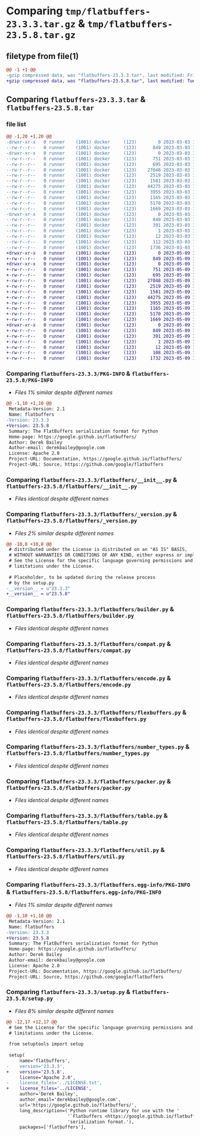 # Comparing `tmp/flatbuffers-23.3.3.tar.gz` & `tmp/flatbuffers-23.5.8.tar.gz`

## filetype from file(1)

```diff
@@ -1 +1 @@
-gzip compressed data, was "flatbuffers-23.3.3.tar", last modified: Fri Mar  3 19:50:20 2023, max compression
+gzip compressed data, was "flatbuffers-23.5.8.tar", last modified: Tue May  9 15:11:11 2023, max compression
```

## Comparing `flatbuffers-23.3.3.tar` & `flatbuffers-23.5.8.tar`

### file list

```diff
@@ -1,20 +1,20 @@
-drwxr-xr-x   0 runner    (1001) docker     (123)        0 2023-03-03 19:50:20.420388 flatbuffers-23.3.3/
--rw-r--r--   0 runner    (1001) docker     (123)      849 2023-03-03 19:50:20.420388 flatbuffers-23.3.3/PKG-INFO
-drwxr-xr-x   0 runner    (1001) docker     (123)        0 2023-03-03 19:50:20.420388 flatbuffers-23.3.3/flatbuffers/
--rw-r--r--   0 runner    (1001) docker     (123)      751 2023-03-03 19:50:11.000000 flatbuffers-23.3.3/flatbuffers/__init__.py
--rw-r--r--   0 runner    (1001) docker     (123)      695 2023-03-03 19:50:11.000000 flatbuffers-23.3.3/flatbuffers/_version.py
--rw-r--r--   0 runner    (1001) docker     (123)    27048 2023-03-03 19:50:11.000000 flatbuffers-23.3.3/flatbuffers/builder.py
--rw-r--r--   0 runner    (1001) docker     (123)     2519 2023-03-03 19:50:11.000000 flatbuffers-23.3.3/flatbuffers/compat.py
--rw-r--r--   0 runner    (1001) docker     (123)     1581 2023-03-03 19:50:11.000000 flatbuffers-23.3.3/flatbuffers/encode.py
--rw-r--r--   0 runner    (1001) docker     (123)    44275 2023-03-03 19:50:11.000000 flatbuffers-23.3.3/flatbuffers/flexbuffers.py
--rw-r--r--   0 runner    (1001) docker     (123)     3955 2023-03-03 19:50:11.000000 flatbuffers-23.3.3/flatbuffers/number_types.py
--rw-r--r--   0 runner    (1001) docker     (123)     1165 2023-03-03 19:50:11.000000 flatbuffers-23.3.3/flatbuffers/packer.py
--rw-r--r--   0 runner    (1001) docker     (123)     5170 2023-03-03 19:50:11.000000 flatbuffers-23.3.3/flatbuffers/table.py
--rw-r--r--   0 runner    (1001) docker     (123)     1669 2023-03-03 19:50:11.000000 flatbuffers-23.3.3/flatbuffers/util.py
-drwxr-xr-x   0 runner    (1001) docker     (123)        0 2023-03-03 19:50:20.420388 flatbuffers-23.3.3/flatbuffers.egg-info/
--rw-r--r--   0 runner    (1001) docker     (123)      849 2023-03-03 19:50:20.000000 flatbuffers-23.3.3/flatbuffers.egg-info/PKG-INFO
--rw-r--r--   0 runner    (1001) docker     (123)      391 2023-03-03 19:50:20.000000 flatbuffers-23.3.3/flatbuffers.egg-info/SOURCES.txt
--rw-r--r--   0 runner    (1001) docker     (123)        1 2023-03-03 19:50:20.000000 flatbuffers-23.3.3/flatbuffers.egg-info/dependency_links.txt
--rw-r--r--   0 runner    (1001) docker     (123)       12 2023-03-03 19:50:20.000000 flatbuffers-23.3.3/flatbuffers.egg-info/top_level.txt
--rw-r--r--   0 runner    (1001) docker     (123)      112 2023-03-03 19:50:20.420388 flatbuffers-23.3.3/setup.cfg
--rw-r--r--   0 runner    (1001) docker     (123)     1736 2023-03-03 19:50:11.000000 flatbuffers-23.3.3/setup.py
+drwxr-xr-x   0 runner    (1001) docker     (123)        0 2023-05-09 15:11:11.805129 flatbuffers-23.5.8/
+-rw-r--r--   0 runner    (1001) docker     (123)      849 2023-05-09 15:11:11.805129 flatbuffers-23.5.8/PKG-INFO
+drwxr-xr-x   0 runner    (1001) docker     (123)        0 2023-05-09 15:11:11.805129 flatbuffers-23.5.8/flatbuffers/
+-rw-r--r--   0 runner    (1001) docker     (123)      751 2023-05-09 15:10:59.000000 flatbuffers-23.5.8/flatbuffers/__init__.py
+-rw-r--r--   0 runner    (1001) docker     (123)      695 2023-05-09 15:10:59.000000 flatbuffers-23.5.8/flatbuffers/_version.py
+-rw-r--r--   0 runner    (1001) docker     (123)    27048 2023-05-09 15:10:59.000000 flatbuffers-23.5.8/flatbuffers/builder.py
+-rw-r--r--   0 runner    (1001) docker     (123)     2519 2023-05-09 15:10:59.000000 flatbuffers-23.5.8/flatbuffers/compat.py
+-rw-r--r--   0 runner    (1001) docker     (123)     1581 2023-05-09 15:10:59.000000 flatbuffers-23.5.8/flatbuffers/encode.py
+-rw-r--r--   0 runner    (1001) docker     (123)    44275 2023-05-09 15:10:59.000000 flatbuffers-23.5.8/flatbuffers/flexbuffers.py
+-rw-r--r--   0 runner    (1001) docker     (123)     3955 2023-05-09 15:10:59.000000 flatbuffers-23.5.8/flatbuffers/number_types.py
+-rw-r--r--   0 runner    (1001) docker     (123)     1165 2023-05-09 15:10:59.000000 flatbuffers-23.5.8/flatbuffers/packer.py
+-rw-r--r--   0 runner    (1001) docker     (123)     5170 2023-05-09 15:10:59.000000 flatbuffers-23.5.8/flatbuffers/table.py
+-rw-r--r--   0 runner    (1001) docker     (123)     1669 2023-05-09 15:10:59.000000 flatbuffers-23.5.8/flatbuffers/util.py
+drwxr-xr-x   0 runner    (1001) docker     (123)        0 2023-05-09 15:11:11.805129 flatbuffers-23.5.8/flatbuffers.egg-info/
+-rw-r--r--   0 runner    (1001) docker     (123)      849 2023-05-09 15:11:11.000000 flatbuffers-23.5.8/flatbuffers.egg-info/PKG-INFO
+-rw-r--r--   0 runner    (1001) docker     (123)      391 2023-05-09 15:11:11.000000 flatbuffers-23.5.8/flatbuffers.egg-info/SOURCES.txt
+-rw-r--r--   0 runner    (1001) docker     (123)        1 2023-05-09 15:11:11.000000 flatbuffers-23.5.8/flatbuffers.egg-info/dependency_links.txt
+-rw-r--r--   0 runner    (1001) docker     (123)       12 2023-05-09 15:11:11.000000 flatbuffers-23.5.8/flatbuffers.egg-info/top_level.txt
+-rw-r--r--   0 runner    (1001) docker     (123)      108 2023-05-09 15:11:11.805129 flatbuffers-23.5.8/setup.cfg
+-rw-r--r--   0 runner    (1001) docker     (123)     1732 2023-05-09 15:10:59.000000 flatbuffers-23.5.8/setup.py
```

### Comparing `flatbuffers-23.3.3/PKG-INFO` & `flatbuffers-23.5.8/PKG-INFO`

 * *Files 1% similar despite different names*

```diff
@@ -1,10 +1,10 @@
 Metadata-Version: 2.1
 Name: flatbuffers
-Version: 23.3.3
+Version: 23.5.8
 Summary: The FlatBuffers serialization format for Python
 Home-page: https://google.github.io/flatbuffers/
 Author: Derek Bailey
 Author-email: derekbailey@google.com
 License: Apache 2.0
 Project-URL: Documentation, https://google.github.io/flatbuffers/
 Project-URL: Source, https://github.com/google/flatbuffers
```

### Comparing `flatbuffers-23.3.3/flatbuffers/__init__.py` & `flatbuffers-23.5.8/flatbuffers/__init__.py`

 * *Files identical despite different names*

### Comparing `flatbuffers-23.3.3/flatbuffers/_version.py` & `flatbuffers-23.5.8/flatbuffers/_version.py`

 * *Files 2% similar despite different names*

```diff
@@ -10,8 +10,8 @@
 # distributed under the License is distributed on an "AS IS" BASIS,
 # WITHOUT WARRANTIES OR CONDITIONS OF ANY KIND, either express or implied.
 # See the License for the specific language governing permissions and
 # limitations under the License.
 
 # Placeholder, to be updated during the release process
 # by the setup.py
-__version__ = u"23.3.3"
+__version__ = u"23.5.8"
```

### Comparing `flatbuffers-23.3.3/flatbuffers/builder.py` & `flatbuffers-23.5.8/flatbuffers/builder.py`

 * *Files identical despite different names*

### Comparing `flatbuffers-23.3.3/flatbuffers/compat.py` & `flatbuffers-23.5.8/flatbuffers/compat.py`

 * *Files identical despite different names*

### Comparing `flatbuffers-23.3.3/flatbuffers/encode.py` & `flatbuffers-23.5.8/flatbuffers/encode.py`

 * *Files identical despite different names*

### Comparing `flatbuffers-23.3.3/flatbuffers/flexbuffers.py` & `flatbuffers-23.5.8/flatbuffers/flexbuffers.py`

 * *Files identical despite different names*

### Comparing `flatbuffers-23.3.3/flatbuffers/number_types.py` & `flatbuffers-23.5.8/flatbuffers/number_types.py`

 * *Files identical despite different names*

### Comparing `flatbuffers-23.3.3/flatbuffers/packer.py` & `flatbuffers-23.5.8/flatbuffers/packer.py`

 * *Files identical despite different names*

### Comparing `flatbuffers-23.3.3/flatbuffers/table.py` & `flatbuffers-23.5.8/flatbuffers/table.py`

 * *Files identical despite different names*

### Comparing `flatbuffers-23.3.3/flatbuffers/util.py` & `flatbuffers-23.5.8/flatbuffers/util.py`

 * *Files identical despite different names*

### Comparing `flatbuffers-23.3.3/flatbuffers.egg-info/PKG-INFO` & `flatbuffers-23.5.8/flatbuffers.egg-info/PKG-INFO`

 * *Files 1% similar despite different names*

```diff
@@ -1,10 +1,10 @@
 Metadata-Version: 2.1
 Name: flatbuffers
-Version: 23.3.3
+Version: 23.5.8
 Summary: The FlatBuffers serialization format for Python
 Home-page: https://google.github.io/flatbuffers/
 Author: Derek Bailey
 Author-email: derekbailey@google.com
 License: Apache 2.0
 Project-URL: Documentation, https://google.github.io/flatbuffers/
 Project-URL: Source, https://github.com/google/flatbuffers
```

### Comparing `flatbuffers-23.3.3/setup.py` & `flatbuffers-23.5.8/setup.py`

 * *Files 8% similar despite different names*

```diff
@@ -12,17 +12,17 @@
 # See the License for the specific language governing permissions and
 # limitations under the License.
 
 from setuptools import setup
 
 setup(
     name='flatbuffers',
-    version='23.3.3',
+    version='23.5.8',
     license='Apache 2.0',
-    license_files='../LICENSE.txt',
+    license_files='../LICENSE',
     author='Derek Bailey',
     author_email='derekbailey@google.com',
     url='https://google.github.io/flatbuffers/',
     long_description=('Python runtime library for use with the '
                       '`Flatbuffers <https://google.github.io/flatbuffers/>`_ '
                       'serialization format.'),
     packages=['flatbuffers'],
```


